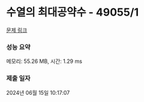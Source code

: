 # 수열의 최대공약수 - 49055/1 

[문제 링크](https://level.goorm.io/exam/49055/%EC%88%98%EC%97%B4%EC%9D%98-%EC%B5%9C%EB%8C%80%EA%B3%B5%EC%95%BD%EC%88%98/quiz/1) 

### 성능 요약

메모리: 55.26 MB, 시간: 1.29 ms

### 제출 일자

2024년 06월 15일 10:17:07

